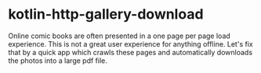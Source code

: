 # kotlin-http-gallery-download
Online comic books are often presented in a one page per page load experience. This is not a great user experience for anything offline. Let's fix that by a quick app which crawls these pages and automatically downloads the photos into a large pdf file.
